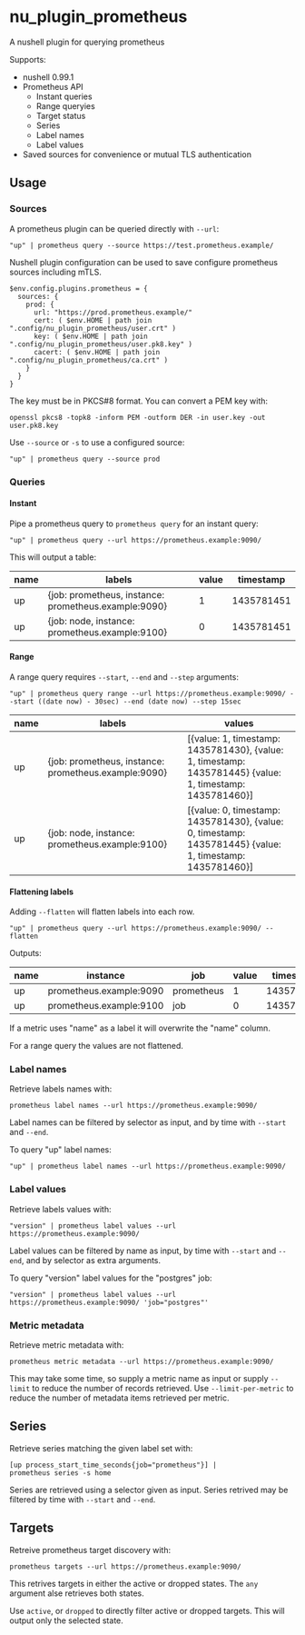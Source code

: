 # nu_plugin_prometheus

A nushell plugin for querying prometheus

Supports:
* nushell 0.99.1
* Prometheus API
    * Instant queries
    * Range queryies
    * Target status
    * Series
    * Label names
    * Label values
* Saved sources for convenience or mutual TLS authentication

## Usage

### Sources

A prometheus plugin can be queried directly with `--url`:

```nushell
"up" | prometheus query --source https://test.prometheus.example/
```

Nushell plugin configuration can be used to save configure prometheus sources
including mTLS.

```nushell
$env.config.plugins.prometheus = {
  sources: {
    prod: {
      url: "https://prod.prometheus.example/"
      cert: ( $env.HOME | path join ".config/nu_plugin_prometheus/user.crt" )
      key: ( $env.HOME | path join ".config/nu_plugin_prometheus/user.pk8.key" )
      cacert: ( $env.HOME | path join ".config/nu_plugin_prometheus/ca.crt" )
    }
  }
}
```

The key must be in PKCS#8 format. You can convert a PEM key with:

```nushell
openssl pkcs8 -topk8 -inform PEM -outform DER -in user.key -out user.pk8.key
```

Use `--source` or `-s` to use a configured source:

```nushell
"up" | prometheus query --source prod
```

### Queries

#### Instant

Pipe a prometheus query to `prometheus query` for an instant query:

```nushell
"up" | prometheus query --url https://prometheus.example:9090/
```

This will output a table:

|name|labels|value|timestamp|
|-|-|-|-|
|up|{job: prometheus, instance: prometheus.example:9090}|1|1435781451|
|up|{job: node, instance: prometheus.example:9100}|0|1435781451|

#### Range

A range query requires `--start`, `--end` and `--step` arguments:

```nushell
"up" | prometheus query range --url https://prometheus.example:9090/ --start ((date now) - 30sec) --end (date now) --step 15sec
```

|name|labels|values|
|-|-|-|
|up|{job: prometheus, instance: prometheus.example:9090}|[{value: 1, timestamp: 1435781430}, {value: 1, timestamp: 1435781445} {value: 1, timestamp: 1435781460}]|
|up|{job: node, instance: prometheus.example:9100}|[{value: 0, timestamp: 1435781430}, {value: 0, timestamp: 1435781445} {value: 1, timestamp: 1435781460}]|

#### Flattening labels

Adding `--flatten` will flatten labels into each row.

```nushell
"up" | prometheus query --url https://prometheus.example:9090/ --flatten
```

Outputs:

|name|instance|job|value|timestamp|
|-|-|-|-|-|
|up|prometheus.example:9090|prometheus|1|1435781451|
|up|prometheus.example:9100|job|0|1435781451|

If a metric uses "name" as a label it will overwrite the "name" column.

For a range query the values are not flattened.

### Label names

Retrieve labels names with:

```nushell
prometheus label names --url https://prometheus.example:9090/
```

Label names can be filtered by selector as input, and by time with `--start`
and `--end`.

To query "up" label names:

```nushell
"up" | prometheus label names --url https://prometheus.example:9090/
```

### Label values

Retrieve labels values with:

```nushell
"version" | prometheus label values --url https://prometheus.example:9090/
```

Label values can be filtered by name as input, by time with `--start` and
`--end`, and by selector as extra arguments.

To query "version" label values for the "postgres" job:

```nushell
"version" | prometheus label values --url https://prometheus.example:9090/ 'job="postgres"'
```

### Metric metadata

Retrieve metric metadata with:

```nushell
prometheus metric metadata --url https://prometheus.example:9090/
```

This may take some time, so supply a metric name as input or supply `--limit`
to reduce the number of records retrieved.  Use `--limit-per-metric` to reduce
the number of metadata items retrieved per metric.

## Series

Retrieve series matching the given label set with:

```nushell
[up process_start_time_seconds{job="prometheus"}] |
prometheus series -s home
```

Series are retrieved using a selector given as input.  Series retrived may be
filtered by time with `--start` and `--end`.

## Targets

Retreive prometheus target discovery with:

```nushell
prometheus targets --url https://prometheus.example:9090/
```

This retrives targets in either the active or dropped states.  The `any`
argument alse retrieves both states.

Use `active`, or `dropped` to directly filter active or dropped targets.  This
will output only the selected state.

